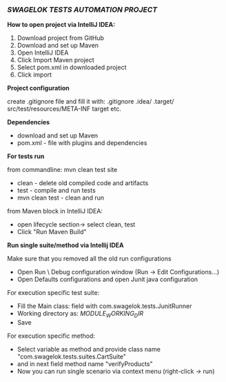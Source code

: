 ### _**SWAGELOK TESTS AUTOMATION PROJECT**_

**How to open project via IntelliJ IDEA:**
1. Download project from GitHub
2. Download and set up Maven
3. Open IntelliJ IDEA
4. Click Import Maven project
5. Select pom.xml in downloaded project
6. Click import

**Project configuration**

create .gitignore file and fill it with:
.gitignore
.idea/
.target/
src/test/resources/META-INF
target
etc.

**Dependencies**
- download and set up Maven
- pom.xml - file with plugins and dependencies


**For tests run**

from commandline: mvn clean test site
- clean - delete old compiled code and artifacts
- test - compile and run tests
- mvn clean test - clean and run

from Maven block in IntelliJ IDEA:
- open lifecycle section-> select clean, test 
- Click "Run Maven Build"





**Run single suite/method via Intellij IDEA**

Make sure that you removed all the old run configurations

- Open Run \ Debug configuration window (Run -> Edit Configurations...)
- Open Defaults configurations and open Junit java configuration

For execution specific test suite:

- Fill the Main class: field with com.swagelok.tests.JunitRunner
- Working directory as: $MODULE_WORKING_DIR$ 
- Save

For execution specific method:
- Select variable as method and provide class name "com.swagelok.tests.suites.CartSuite"
- and in next field method name "verifyProducts"
- Now you can run single scenario via context menu (right-click -> run)